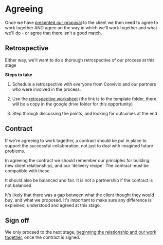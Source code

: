 # Agreeing

Once we have [presented our proposal](/new_client_recipe/proposing.md) to the client we then need to agree to work together AND agree on the way in which we'll work together and what we'll do - or agree that there isn't a good match.

## Retrospective

Either way, we'll want to do a thorough retrospective of our process at this stage

**Steps to take**

1. Schedule a retrospective with everyone from Convivio and our partners who were involved in the process.

2. Use the [retrospective worksheet](https://docs.google.com/spreadsheets/d/1yyE8u4BqP5Vo_hnEddvupVduZ__ORjuRDLPL6tWL26U/edit#gid=0) \(the link is to the template folder, there will be a copy in the google drive folder for this opportunity\)

3. Step through discussing the points, and looking for outcomes at the end

## Contract

If we're agreeing to work together, a contract should be put in place to support the successful collaboration, not just to deal with imagined future problems.

In agreeing the contract we should remember our principles for building new client relationships, and our 'delivery recipe'. The contract must be compatible with these.

It should also be balanced and fair. It is not a partnership if the contract is not balanced.

It's likely that there was a gap between what the client thought they would buy, and what we proposed. It's important to make sure any difference is explained, understood and agreed at this stage.

## Sign off

We only proceed to the next stage, [beginning the relationship and our work together](/new_client_recipe/beginning.md), once the contract is signed.

